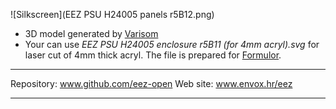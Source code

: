 ![Silkscreen](EEZ PSU H24005 panels r5B12.png)

* 3D model generated by [Varisom](http://www.varisom.com)
* Your can use *EEZ PSU H24005 enclosure r5B11 (for 4mm acryl).svg* for laser cut of 4mm thick acryl. The file is prepared for [Formulor](http://www.formulor.de).

**********************

Repository: www.github.com/eez-open
Web site: www.envox.hr/eez

**********************
